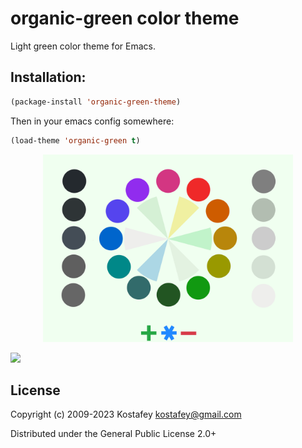 # organic-green color theme

Light green color theme for Emacs.

## Installation:

```lisp
(package-install 'organic-green-theme)
```

Then in your emacs config somewhere:

```lisp
(load-theme 'organic-green t)
```

<p align="center">
  <img src="img/palette.svg" width="400" />
</p>

<img src="https://user-images.githubusercontent.com/1282079/211122549-7a62f15e-39e4-4254-8ca1-7a490a0afb21.png" width="800" />

## License

Copyright (c) 2009-2023 Kostafey <kostafey@gmail.com>

Distributed under the General Public License 2.0+
